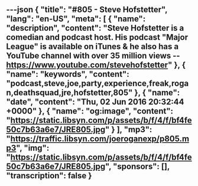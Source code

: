 ---json
{
  "title": "#805 - Steve Hofstetter",
  "lang": "en-US",
  "meta": [
    {
      "name": "description",
      "content": "Steve Hofstetter is a comedian and podcast host. His podcast \"Major League\" is available on iTunes & he also has a YouTube channel with over 35 million views -- https://www.youtube.com/stevehofstetter"
    },
    {
      "name": "keywords",
      "content": "podcast,steve,joe,party,experience,freak,rogan,deathsquad,jre,hofstetter,805"
    },
    {
      "name": "date",
      "content": "Thu, 02 Jun 2016 20:32:44 +0000"
    },
    {
      "name": "og:image",
      "content": "https://static.libsyn.com/p/assets/b/f/4/f/bf4fe50c7b63a6e7/JRE805.jpg"
    }
  ],
  "mp3": "https://traffic.libsyn.com/joeroganexp/p805.mp3",
  "img": "https://static.libsyn.com/p/assets/b/f/4/f/bf4fe50c7b63a6e7/JRE805.jpg",
  "sponsors": [],
  "transcription": false
}
---
<episode-header />

<timemark seconds="0" />

<transcribe-call-to-action />

<episode-footer />
